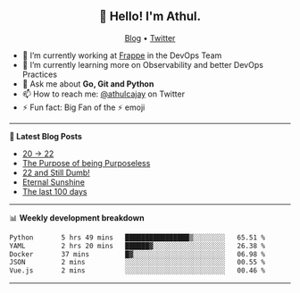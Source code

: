 <h2 align="center">👋 Hello! I'm Athul.</h2>
<p align="center">
  <a href="https://blog.athulcyriac.in">Blog</a> •
  <a href="https://twitter.com/athulcajay">Twitter</a>
</p>


- 🔭 I’m currently working at [Frappe](https://frappe.io) in the DevOps Team
- 🌱 I’m currently learning more on Observability and better DevOps Practices
- 💬 Ask me about **Go, Git and Python**
- 📫 How to reach me: [@athulcajay](https://twitter.com/athulcajay) on Twitter
- ⚡ Fun fact: Big Fan of the :zap: emoji

-------

**📝 Latest Blog Posts**

<!-- BLOG-POST-LIST:START -->
- [20 → 22](https://blog.athulcyriac.in/blog/20-and-22/)
- [The Purpose of being Purposeless](https://blog.athulcyriac.in/blog/purpose/)
- [22 and Still Dumb!](https://blog.athulcyriac.in/blog/2022/)
- [Eternal Sunshine](https://blog.athulcyriac.in/blog/college-trip/)
- [The last 100 days](https://blog.athulcyriac.in/blog/final-year/)
<!-- BLOG-POST-LIST:END -->

-------

📊 **Weekly development breakdown**
<!--START_SECTION:waka-->

```txt
Python       5 hrs 49 mins   ████████████████▒░░░░░░░░   65.51 %
YAML         2 hrs 20 mins   ██████▓░░░░░░░░░░░░░░░░░░   26.38 %
Docker       37 mins         █▓░░░░░░░░░░░░░░░░░░░░░░░   06.98 %
JSON         2 mins          ░░░░░░░░░░░░░░░░░░░░░░░░░   00.55 %
Vue.js       2 mins          ░░░░░░░░░░░░░░░░░░░░░░░░░   00.46 %
```

<!--END_SECTION:waka-->

-------
